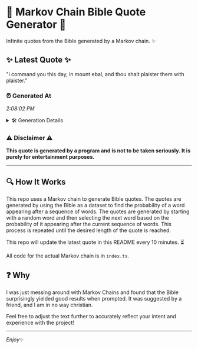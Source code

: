 # 📖 Markov Chain Bible Quote Generator 📖

Infinite quotes from the Bible generated by a Markov chain. ✨

## ✨ Latest Quote ✨
"i command you this day, in mount ebal, and thou shalt plaister them with plaister."

### ⏰ Generated At
*2:08:02 PM*

<details>
    <summary>🛠️ Generation Details</summary>
    <p>
        <strong>🌱 Seed:</strong> i<br>
        <strong>🔄 Iterations:</strong> 14<br>
        <strong>📜 Context History:</strong><br>[ i ]: command<br>[ i, command ]: you<br>[ i, command, you ]: this<br>[ i, command, you, this ]: day,<br>[ i, command, you, this, day, ]: in<br>[ i, command, you, this, day,, in ]: mount<br>[ command, you, this, day,, in, mount ]: ebal,<br>[ you, this, day,, in, mount, ebal, ]: and<br>[ this, day,, in, mount, ebal,, and ]: thou<br>[ day,, in, mount, ebal,, and, thou ]: shalt<br>[ in, mount, ebal,, and, thou, shalt ]: plaister<br>[ mount, ebal,, and, thou, shalt, plaister ]: them<br>[ ebal,, and, thou, shalt, plaister, them ]: with<br>[ and, thou, shalt, plaister, them, with ]: plaister.<br>
    </p>
</details>

### ⚠️ Disclaimer ⚠️
**This quote is generated by a program and is not to be taken seriously. It is purely for entertainment purposes.**

---

## 🔍 How It Works

This repo uses a Markov chain to generate Bible quotes. The quotes are generated by using the Bible as a dataset to find the probability of a word appearing after a sequence of words. The quotes are generated by starting with a random word and then selecting the next word based on the probability of it appearing after the current sequence of words. This process is repeated until the desired length of the quote is reached.

This repo will update the latest quote in this README every 10 minutes. ⏳

All code for the actual Markov chain is in `index.ts`.

## ❓ Why

I was just messing around with Markov Chains and found that the Bible surprisingly yielded good results when prompted. 
It was suggested by a friend, and I am in no way christian.

Feel free to adjust the text further to accurately reflect your intent and experience with the project!

---

*Enjoy*✨
